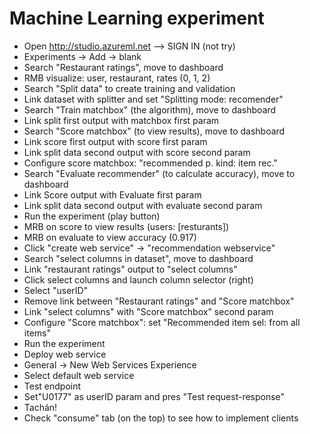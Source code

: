 # Machine Learning experiment

* Open http://studio.azureml.net --> SIGN IN (not try)
* Experiments -> Add -> blank
* Search "Restaurant ratings", move to dashboard
* RMB visualize: user, restaurant, rates (0, 1, 2)
* Search "Split data" to create training and validation
* Link dataset with splitter and set "Splitting mode: recomender"
* Search "Train matchbox" (the algorithm), move to dashboard
* Link split first output with matchbox first param
* Search "Score matchbox" (to view results), move to dashboard
* Link score first output with score first param
* Link split data second output with score second param
* Configure score matchbox: "recommended p. kind: item rec."
* Search "Evaluate recommender" (to calculate accuracy), move to dashboard
* Link Score output with Evaluate first param
* Link split data second output with evaluate second param
* Run the experiment (play button)
* MRB on score to view results (users: [resturants])
* MRB on evaluate to view accuracy (0.917)
* Click "create web service" -> "recommendation webservice"
* Search "select columns in dataset", move to dashboard
* Link "restaurant ratings" output to "select columns"
* Click select columns and launch column selector (right)
* Select "userID"
* Remove link between "Restaurant ratings" and "Score matchbox"
* Link "select columns" with "Score matchbox" second param
* Configure "Score matchbox": set "Recommended item sel: from all items"
* Run the experiment
* Deploy web service
* General -> New Web Services Experience
* Select default web service
* Test endpoint
* Set"U0177" as userID param and pres "Test request-response"
* Tachán!
* Check "consume" tab (on the top) to see how to implement clients
